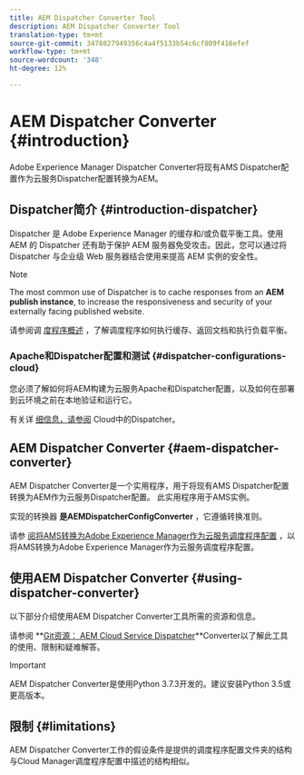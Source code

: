 ```yaml
---
title: AEM Dispatcher Converter Tool
description: AEM Dispatcher Converter Tool
translation-type: tm+mt
source-git-commit: 3478827949356c4a4f5133b54c6cf809f416efef
workflow-type: tm+mt
source-wordcount: '348'
ht-degree: 12%

---
```



# AEM Dispatcher Converter {#introduction}

Adobe Experience Manager Dispatcher Converter将现有AMS Dispatcher配置作为云服务Dispatcher配置转换为AEM。

## Dispatcher简介 {#introduction-dispatcher}

Dispatcher 是 Adobe Experience Manager 的缓存和/或负载平衡工具。使用 AEM 的 Dispatcher 还有助于保护 AEM 服务器免受攻击。因此，您可以通过将 Dispatcher 与企业级 Web 服务器结合使用来提高 AEM 实例的安全性。

>[!NOTE]
>The most common use of Dispatcher is to cache responses from an **AEM publish instance**, to increase the responsiveness and security of your externally facing published website.

请参阅调 [度程序概述](https://docs.adobe.com/content/help/en/experience-manager-dispatcher/using/dispatcher.html) ，了解调度程序如何执行缓存、返回文档和执行负载平衡。

### Apache和Dispatcher配置和测试 {#dispatcher-configurations-cloud}

您必须了解如何将AEM构建为云服务Apache和Dispatcher配置，以及如何在部署到云环境之前在本地验证和运行它。

有关详 [细信息，请参阅](https://docs.adobe.com/content/help/en/experience-manager-cloud-service/implementing/dispatcher/overview.html) Cloud中的Dispatcher。

## AEM Dispatcher Converter {#aem-dispatcher-converter}

AEM Dispatcher Converter是一个实用程序，用于将现有AMS Dispatcher配置转换为AEM作为云服务Dispatcher配置。 此实用程序用于AMS实例。

实现的转换器 **是AEMDispatcherConfigConverter** ，它遵循转换准则。

请参 [阅将AMS转换为Adobe Experience Manager作为云服务调度程序配置](https://docs.adobe.com/content/help/en/experience-manager-cloud-service/implementing/dispatcher/overview.html#how-to-convert-an-ams-to-an-aem-as-a-cloud-service-dispatcher-configuration) ，以将AMS转换为Adobe Experience Manager作为云服务调度程序配置。

## 使用AEM Dispatcher Converter {#using-dispatcher-converter}

以下部分介绍使用AEM Dispatcher Converter工具所需的资源和信息。

请参阅 **[Git资源： AEM Cloud Service Dispatcher](https://github.com/adobe/aem-cloud-service-dispatcher-converter)**Converter以了解此工具的使用、限制和疑难解答。

>[!IMPORTANT]
>AEM Dispatcher Converter是使用Python 3.7.3开发的。建议安装Python 3.5或更高版本。

## 限制 {#limitations}

AEM Dispatcher Converter工作的假设条件是提供的调度程序配置文件夹的结构与Cloud Manager调度程序配置中描述的结构相似。


